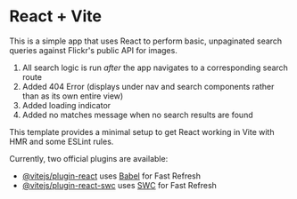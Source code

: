 # React + Vite

This is a simple app that uses React to perform basic, unpaginated search queries against Flickr's public API for images.

1. All search logic is run *after* the app navigates to a corresponding search route
2. Added 404 Error (displays under nav and search components rather than as its own entire view)
3. Added loading indicator
4. Added no matches message when no search results are found

This template provides a minimal setup to get React working in Vite with HMR and some ESLint rules.

Currently, two official plugins are available:

- [@vitejs/plugin-react](https://github.com/vitejs/vite-plugin-react/blob/main/packages/plugin-react/README.md) uses [Babel](https://babeljs.io/) for Fast Refresh
- [@vitejs/plugin-react-swc](https://github.com/vitejs/vite-plugin-react-swc) uses [SWC](https://swc.rs/) for Fast Refresh
